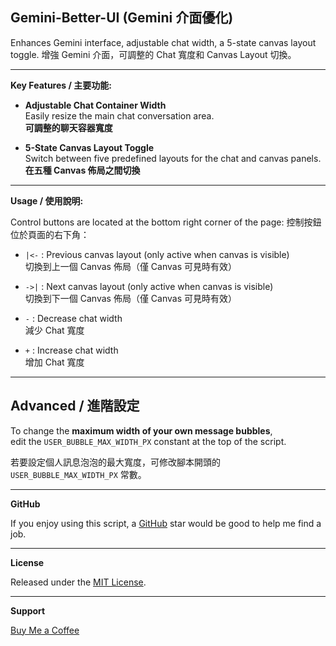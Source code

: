 ## Gemini-Better-UI (Gemini 介面優化)

Enhances Gemini interface, adjustable chat width, a 5-state canvas layout toggle.
增強 Gemini 介面，可調整的 Chat 寬度和 Canvas Layout 切換。

---
**Key Features / 主要功能:**

- **Adjustable Chat Container Width**  
  Easily resize the main chat conversation area.  
  **可調整的聊天容器寬度**
  

- **5-State Canvas Layout Toggle**  
  Switch between five predefined layouts for the chat and canvas panels.  
  **在五種 Canvas 佈局之間切換**


---

**Usage / 使用說明:**

Control buttons are located at the bottom right corner of the page:
控制按鈕位於頁面的右下角：

- `|<-` : Previous canvas layout (only active when canvas is visible)  
  切換到上一個 Canvas 佈局（僅 Canvas 可見時有效）

- `->|` : Next canvas layout (only active when canvas is visible)  
  切換到下一個 Canvas 佈局（僅 Canvas 可見時有效）

- `-` : Decrease chat width  
  減少 Chat 寬度

- `+` : Increase chat width  
  增加 Chat 寬度

---

## Advanced / 進階設定

To change the **maximum width of your own message bubbles**,  
edit the `USER_BUBBLE_MAX_WIDTH_PX` constant at the top of the script.

若要設定個人訊息泡泡的最大寬度，可修改腳本開頭的 `USER_BUBBLE_MAX_WIDTH_PX` 常數。

---

**GitHub**

If you enjoy using this script, a [GitHub](https://github.com/Jonathan881005/Gemini-Better-UI/) star would be good to help me find a job.

---

**License**

Released under the [MIT License](https://opensource.org/license/MIT).

---

**Support**

[Buy Me a Coffee](https://ko-fi.com/jonathanlu1005)  

